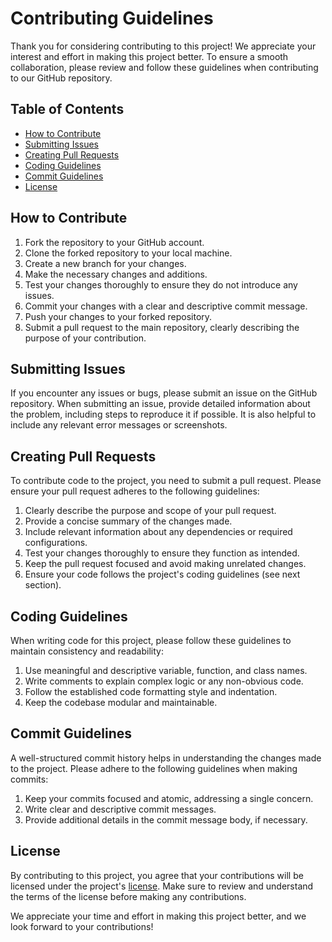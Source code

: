 # Contributing Guidelines

Thank you for considering contributing to this project! We appreciate your interest and effort in making this project better. To ensure a smooth collaboration, please review and follow these guidelines when contributing to our GitHub repository.

## Table of Contents
- [How to Contribute](#how-to-contribute)
- [Submitting Issues](#submitting-issues)
- [Creating Pull Requests](#creating-pull-requests)
- [Coding Guidelines](#coding-guidelines)
- [Commit Guidelines](#commit-guidelines)
- [License](#license)

## How to Contribute
1. Fork the repository to your GitHub account.
2. Clone the forked repository to your local machine.
3. Create a new branch for your changes.
4. Make the necessary changes and additions.
5. Test your changes thoroughly to ensure they do not introduce any issues.
6. Commit your changes with a clear and descriptive commit message.
7. Push your changes to your forked repository.
8. Submit a pull request to the main repository, clearly describing the purpose of your contribution.

## Submitting Issues
If you encounter any issues or bugs, please submit an issue on the GitHub repository. When submitting an issue, provide detailed information about the problem, including steps to reproduce it if possible. It is also helpful to include any relevant error messages or screenshots.

## Creating Pull Requests
To contribute code to the project, you need to submit a pull request. Please ensure your pull request adheres to the following guidelines:
1. Clearly describe the purpose and scope of your pull request.
2. Provide a concise summary of the changes made.
3. Include relevant information about any dependencies or required configurations.
4. Test your changes thoroughly to ensure they function as intended.
5. Keep the pull request focused and avoid making unrelated changes.
6. Ensure your code follows the project's coding guidelines (see next section).

## Coding Guidelines
When writing code for this project, please follow these guidelines to maintain consistency and readability:
1. Use meaningful and descriptive variable, function, and class names.
2. Write comments to explain complex logic or any non-obvious code.
3. Follow the established code formatting style and indentation.
4. Keep the codebase modular and maintainable.

## Commit Guidelines
A well-structured commit history helps in understanding the changes made to the project. Please adhere to the following guidelines when making commits:
1. Keep your commits focused and atomic, addressing a single concern.
2. Write clear and descriptive commit messages.
3. Provide additional details in the commit message body, if necessary.

## License
By contributing to this project, you agree that your contributions will be licensed under the project's [license](LICENSE). Make sure to review and understand the terms of the license before making any contributions.

We appreciate your time and effort in making this project better, and we look forward to your contributions!